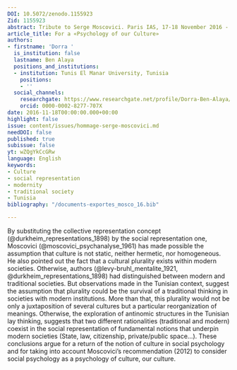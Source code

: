 ```yaml
---
DOI: 10.5072/zenodo.1155923
Zid: 1155923
abstract: Tribute to Serge Moscovici. Paris IAS, 17-18 November 2016 - Session 5
article_title: For a «Psychology of our Culture»
authors:
- firstname: 'Dorra '
  is_institution: false
  lastname: Ben Alaya
  positions_and_institutions:
  - institution: Tunis El Manar University, Tunisia
    positions:
    - ''
  social_channels:
    researchgate: https://www.researchgate.net/profile/Dorra-Ben-Alaya/2
    orcid: 0000-0002-8277-707X
date: 2016-11-18T00:00:00.000+00:00
highlight: false
issue: content/issues/hommage-serge-moscovici.md
needDOI: false
published: true
subissue: false
yt: wZQgYkCcGRw
language: English
keywords:
- Culture
- social representation
- modernity
- traditional society
- Tunisia
bibliography: "/documents-exportes_mosco_16.bib"

---
```

By substituting the collective representation concept (@durkheim_representations_1898) by the social representation one, Moscovici (@moscovici_psychanalyse_1961) has made possible the assumption that culture is not static, neither hermetic, nor homogeneous. He also pointed out the fact that a cultural plurality exists within modern societies. Otherwise, authors (@levy-bruhl_mentalite_1921, @durkheim_representations_1898) had distinguished between modern and traditional societies. But observations made in the Tunisian context, suggest the assumption that plurality could be the survival of a traditional thinking in societies with modern institutions. More than that, this plurality would not be only a juxtaposition of several cultures but a particular reorganization of meanings. Otherwise, the exploration of antinomic structures in the Tunisian lay thinking, suggests that two different rationalities (traditional and modern) coexist in the social representation of fundamental notions that underpin modern societies (State, law, citizenship, private/public space…). These conclusions argue for a return of the notion of culture in social psychology and for taking into account Moscovici’s recommendation (2012) to consider social psychology as a psychology of culture, our culture.

<Youtube yt="wZQgYkCcGRw" caption="For a psychology of our culture"></Youtube>